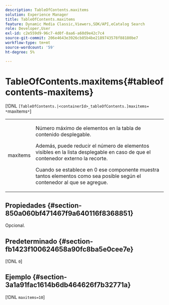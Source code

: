 ```yaml
---
description: TableOfContents.maxitems
solution: Experience Manager
title: TableOfContents.maxitems
feature: Dynamic Media Classic,Viewers,SDK/API,eCatalog Search
role: Developer,User
exl-id: c2e559d9-96c7-4d0f-8aa6-a60d9e42c7c4
source-git-commit: 206e4643e3926cb85b4be2189743578f88180be7
workflow-type: tm+mt
source-wordcount: '59'
ht-degree: 5%

---
```


# TableOfContents.maxitems{#tableofcontents-maxitems}

[!DNL `[TableOfContents.|<containerId>_tableOfContents.]maxitems= *`maxitems`*`]

<table id="table_F9BC656721B04870AC628ACBC47E7200"> 
 <tbody> 
  <tr> 
   <td> <p> <span class="codeph"><span class="varname"> maxitems</span></span> </p> </td> 
   <td> <p>Número máximo de elementos en la tabla de contenido desplegable. </p> <p>Además, puede reducir el número de elementos visibles en la lista desplegable en caso de que el contenedor externo la recorte. </p> <p>Cuando se establece en <span class="codeph"> 0</span> ese componente muestra tantos elementos como sea posible según el contenedor al que se agregue. </p> </td> 
  </tr> 
 </tbody> 
</table>

## Propiedades {#section-850a060bf471467f9a640116f8368851}

Opcional.

## Predeterminado {#section-fb1423f100624658a90fc8ba5e0cee7e}

[!DNL `0`]

## Ejemplo {#section-3a1a91fac1614b6db464626f7b32771a}

[!DNL `maxitems=10`]
